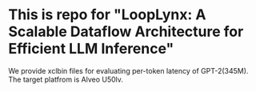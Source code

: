 # This is repo for "LoopLynx: A Scalable Dataflow Architecture for Efficient LLM Inference"
We provide xclbin files for evaluating per-token latency of GPT-2(345M). The target platfrom is Alveo U50lv. 